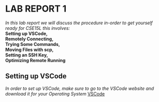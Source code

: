 # LAB REPORT 1
*In this lab report we will discuss the procedure in-order to get yourself ready for CSE15L this involves:* \
**Setting up VSCode,\
 Remotely Connecting,\
 Trying Some Commands,\
 Moving Files with scp,\
 Setting an SSH Key,\
 Optimizing Remote Running** 
 
 ## Setting up VSCode 
 *In order to set up VSCode, make sure to go to the VSCode website and download it for your Operating System*
 [VSCode](https://code.visualstudio.com/)
